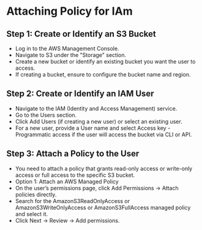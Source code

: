 # Attaching Policy for IAm
## Step 1: Create or Identify an S3 Bucket
* Log in to the AWS Management Console.
* Navigate to S3 under the "Storage" section.
* Create a new bucket or identify an existing bucket you want the user to access.
* If creating a bucket, ensure to configure the bucket name and region.
## Step 2: Create or Identify an IAM User
* Navigate to the IAM (Identity and Access Management) service.
* Go to the Users section.
* Click Add Users (if creating a new user) or select an existing user.
* For a new user, provide a User name and select Access key - Programmatic access if the user will access the bucket via CLI or API.
## Step 3: Attach a Policy to the User
* You need to attach a policy that grants read-only access or write-only access or full access to the specific S3 bucket.
* Option 1: Attach an AWS Managed Policy
* On the user’s permissions page, click Add Permissions → Attach policies directly.
* Search for the AmazonS3ReadOnlyAccess or AmazonS3WriteOnlyAccess or AmazonS3FullAccess managed policy and select it.
* Click Next → Review → Add permissions.
